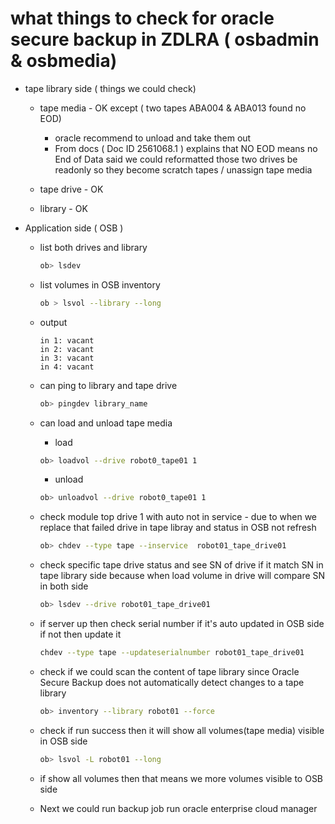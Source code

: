 # what things to check for oracle secure backup in ZDLRA ( osbadmin & osbmedia)

- tape library side ( things we could check)

  - tape media - OK except ( two tapes ABA004 & ABA013 found no EOD)

    - oracle recommend to unload and take them out
    - From docs ( Doc ID 2561068.1 ) explains that NO EOD means no End of Data
      said we could reformatted those two drives be readonly so they become scratch tapes / unassign tape media

  - tape drive - OK
  - library - OK

- Application side ( OSB )

  - list both drives and library
    ```sh
    ob> lsdev
    ```
  - list volumes in OSB inventory

    ```sh
    ob > lsvol --library --long
    ```
  - output

    ```
    in 1: vacant
    in 2: vacant
    in 3: vacant
    in 4: vacant
    ```

  - can ping to library and tape drive
    ```sh
    ob> pingdev library_name
    ```
  - can load and unload tape media

    - load

    ```sh
    ob> loadvol --drive robot0_tape01 1
    ```

    - unload

    ```sh
    ob> unloadvol --drive robot0_tape01 1
    ```

  - check module top drive 1 with auto not in service - due to when we replace that failed drive in tape libray
    and status in OSB not refresh
    ```sh
    ob> chdev --type tape --inservice  robot01_tape_drive01
    ```
  - check specific tape drive status and see SN of drive if it match SN in tape library side because
    when load volume in drive will compare SN in both side
    ```sh
    ob> lsdev --drive robot01_tape_drive01
    ```
  - if server up then check serial number if it's auto updated in OSB side if not then update it
    ```sh
    chdev --type tape --updateserialnumber robot01_tape_drive01
    ```
  - check if we could scan the content of tape library since
    Oracle Secure Backup does not automatically detect changes to a tape library
    ```sh
    ob> inventory --library robot01 --force
    ```
  - check if run success then it will show all volumes(tape media) visible in OSB side
    ```sh
    ob> lsvol -L robot01 --long
    ```
  - if show all volumes then that means we more volumes visible to OSB side

  - Next we could run backup job run oracle enterprise cloud manager
